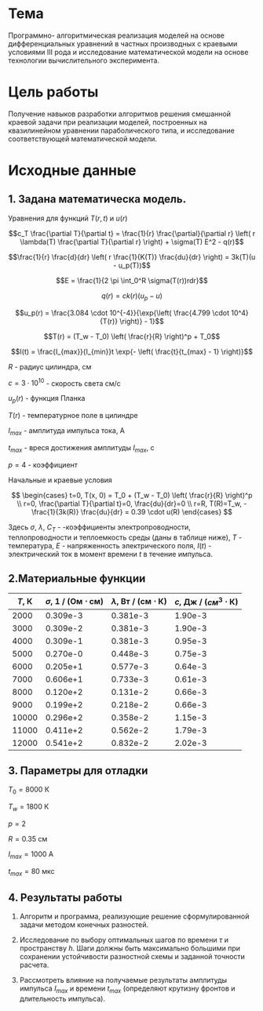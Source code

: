 # Тема

Программно- алгоритмическая реализация моделей на основе дифференциальных
уравнений в частных производных с краевыми условиями III рода и исследование математической модели на основе технологии вычислительного эксперимента.

# Цель работы

Получение навыков разработки алгоритмов решения смешанной краевой
задачи при реализации моделей, построенных на квазилинейном уравнении параболического типа, и исследование соответствующей математической модели.

# Исходные данные

## 1. Задана математическа модель.

Уравнения для функций $T(r, t)$ и $u(r)$

$$c_T \frac{\partial T}{\partial t} = \frac{1}{r} \frac{\partial}{\partial r} \left( r \lambda(T) \frac{\partial T}{\partial r} \right) + \sigma(T) E^2 - q(r)$$

$$\frac{1}{r} \frac{d}{dr} \left( r \frac{1}{K(T)} \frac{du}{dr} \right) = 3k(T)(u - u_p(T))$$

$$E = \frac{1}{2 \pi \int_0^R \sigma(T(r))rdr}$$

$$q(r) = ck(r)(u_p - u)$$

$$u_p(r) = \frac{3.084 \cdot 10^{-4}}{\exp{\left( \frac{4.799 \cdot 10^4}{T(r)} \right)} - 1}$$

$$T(r) = (T_w - T_0) \left( \frac{r}{R} \right)^p + T_0$$

$$I(t) = \frac{I_{max}}{I_{min}}t \exp{- \left( \frac{t}{t_{max} - 1} \right)}$$

$R$ - радиус цилиндра, см

$c = 3 \cdot 10^10$ - скорость света см/с

$u_p(r)$ - функция Планка

$T(r)$ - температурное поле в цилиндре

$I_{max}$ - амплитуда импульса тока, A

$t_{max}$ - вреся достижения амплитуды $I_{max}$, с

$p = 4$ - коэффициент

Начальные и краевые условия

$$
\begin{cases}
    t=0, T(x, 0) = T_0 + (T_w - T_0) \left( \frac{r}{R} \right)^p \\
    r=0, \frac{\partial T}{\partial t}=0, \frac{du}{dr}=0 \\
    r=R, T(R)=T_w, -\frac{1}{3k(R)} \frac{du}{dr} = 0.39 \cdot u(R)
\end{cases}
$$

Здесь $\sigma$, $\lambda$, $C_T$ - -коэффициенты электропроводности, теплопроводности и теплоемкость среды (даны в таблице ниже), $T$ - температура, $E$ - напряженность электрического поля, $I(t)$ - электрический ток в момент времени $t$ в течение импульса.

## 2.Материальные функции

| $T$, К | $\sigma$, 1 / (Ом $\cdot$ см) | $\lambda$, Вт / (см $\cdot$ К) | $c$, Дж / ($см^3$ $\cdot$ К) |
| ------ | ----------------------------- | ------------------------------ | ---------------------------- |
| 2000   | 0.309e-3                      | 0.381e-3                       | 1.90e-3                      |
| 3000   | 0.309e-2                      | 0.381e-3                       | 1.90e-3                      |
| 4000   | 0.309e-1                      | 0.381e-3                       | 0.95e-3                      |
| 5000   | 0.270e-0                      | 0.448e-3                       | 0.75e-3                      |
| 6000   | 0.205e+1                      | 0.577e-3                       | 0.64e-3                      |
| 7000   | 0.606e+1                      | 0.733e-3                       | 0.61e-3                      |
| 8000   | 0.120e+2                      | 0.131e-2                       | 0.66e-3                      |
| 9000   | 0.199e+2                      | 0.218e-2                       | 0.66e-3                      |
| 10000  | 0.296e+2                      | 0.358e-2                       | 1.15e-3                      |
| 11000  | 0.411e+2                      | 0.562e-2                       | 1.79e-3                      |
| 12000  | 0.541e+2                      | 0.832e-2                       | 2.02e-3                      |

## 3. Параметры для отладки

$T_0 = 8000$ К

$T_w = 1800$ К

$p = 2$

$R = 0.35$ см

$I_{max} = 1000$ А

$t_{max} = 80$ мкс

## 4. Результаты работы

1. Алгоритм и программа, реализующие решение сформулированной задачи методом конечных разностей.

2. Исследование по выбору оптимальных шагов по времени $\tau$ и пространству $h$. Шаги должны быть максимально большими при сохранении устойчивости разностной схемы и заданной точности расчета.

3. Рассмотреть влияние на получаемые результаты амплитуды импульса $I_{max}$ и времени $t_{max}$ (определяют крутизну фронтов и длительность импульса).